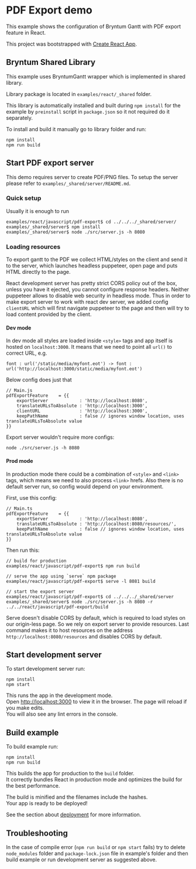 # PDF Export demo

This example shows the configuration of Bryntum Gantt with PDF export feature in React.

This project was bootstrapped with [Create React App](https://github.com/facebook/create-react-app).

## Bryntum Shared Library

This example uses BryntumGantt wrapper which is implemented in shared library.
 
Library package is located in `examples/react/_shared` folder. 

This library is automatically installed and built during `npm install` for the example by `preinstall` script in `package.json` so it not required do it separately.    

To install and build it manually go to library folder and run:

```
npm install
npm run build
```

## Start PDF export server

This demo requires server to create PDF/PNG files. To setup the server please refer to 
`examples/_shared/server/README.md`.

### Quick setup

Usually it is enough to run
```
examples/react/javascript/pdf-export$ cd ../../../_shared/server/
examples/_shared/server$ npm install
examples/_shared/server$ node ./src/server.js -h 8080
```

### Loading resources

To export gantt to the PDF we collect HTML/styles on the client and send it 
to the server, which launches headless puppeteer, open page and puts HTML directly
to the page. 
 
React development server has pretty strict CORS policy out of the box,
unless you have it ejected, you cannot configure response headers. Neither
puppeteer allows to disable web security in headless mode. Thus in order
to make export server to work with react dev server, we added config `clientURL` which
will first navigate puppeteer to the page and then will try to load content
provided by the client.


#### Dev mode
In dev mode all styles are loaded inside `<style>` tags and app itself is hosted on `localhost:3000`. It means that we need
to point all `url()` to correct URL, e.g.
``` 
font : url('/static/media/myfont.eot') -> font : url('http://localhost:3000/static/media/myfont.eot')
```

Below config does just that
```
// Main.js
pdfExportFeature    = {{
    exportServer            : 'http://localhost:8080',
    translateURLsToAbsolute : 'http://localhost:3000',
    clientURL               : 'http://localhost:3000',
    keepPathName            : false // ignores window location, uses translateURLsToAbsolute value
}}
```

Export server wouldn't require more configs:
```
node ./src/server.js -h 8080
```

#### Prod mode
In production mode there could be a combination of `<style>` and `<link>` tags, which means we need to also process `<link>`
hrefs. Also there is no default server run, so config would depend on your environment. 

First, use this config:
```
// Main.ts
pdfExportFeature    = {{
    exportServer            : 'http://localhost:8080',
    translateURLsToAbsolute : 'http://localhost:8080/resources/',
    keepPathName            : false // ignores window location, uses translateURLsToAbsolute value
}}
```

Then run this:

```
// build for production
examples/react/javascript/pdf-export$ npm run build

// serve the app using `serve` npm package
examples/react/javascript/pdf-export$ serve -l 8081 build

// start the export server
examples/react/javascript/pdf-export$ cd ../../../_shared/server
examples/_shared/server$ node ./src/server.js -h 8080 -r ../../react/javascript/pdf-export/build
```

Serve doesn't disable CORS by default, which is required to load styles on our origin-less page. So we
rely on export server to provide resources. Last command makes it to host resources on the
address `http://localhost:8080/resources` and disables CORS by default.

## Start development server

To start development server run: 

```
npm install
npm start
``` 

This runs the app in the development mode.<br>
Open [http://localhost:3000](http://localhost:3000) to view it in the browser.
The page will reload if you make edits.<br>
You will also see any lint errors in the console.

## Build example

To build example run:

```
npm install
npm run build
```

This builds the app for production to the `build` folder.<br>
It correctly bundles React in production mode and optimizes the build for the best performance.

The build is minified and the filenames include the hashes.<br>
Your app is ready to be deployed!

See the section about [deployment](https://facebook.github.io/create-react-app/docs/deployment) for more information.

## Troubleshooting

In the case of compile error (`npm run build` or `npm start` fails) try to delete `node_modules` folder and `package-lock.json` file in example's folder and then build example or run development server as suggested above.
